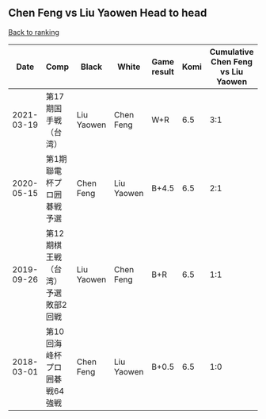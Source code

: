 ## Chen Feng vs Liu Yaowen Head to head

[Back to ranking](../../index.md)




| **Date** | **Comp** | **Black** | **White** | **Game result** | **Komi** | **Cumulative Chen Feng vs Liu Yaowen** | **Chen Feng streak** | **Liu Yaowen streak** | 
| --- | --- | --- | --- | --- | --- | --- | --- | --- |
| 2021-03-19 | 第17期国手戦（台湾） | Liu Yaowen | Chen Feng | W+R | 6.5 | 3:1 | 2 | 0 | 
| 2020-05-15 | 第1期聯電杯プロ囲碁戦予選 | Chen Feng | Liu Yaowen | B+4.5 | 6.5 | 2:1 | 1 | 0 | 
| 2019-09-26 | 第12期棋王戦（台湾）予選敗部2回戦 | Liu Yaowen | Chen Feng | B+R | 6.5 | 1:1 | 0 | 1 | 
| 2018-03-01 | 第10回海峰杯プロ囲碁戦64強戦 | Chen Feng | Liu Yaowen | B+0.5 | 6.5 | 1:0 | 1 | 0 |




